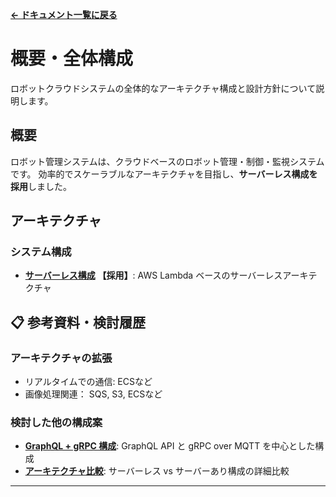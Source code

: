 **[← ドキュメント一覧に戻る](../index.md)**

# 概要・全体構成

ロボットクラウドシステムの全体的なアーキテクチャ構成と設計方針について説明します。

## 概要

ロボット管理システムは、クラウドベースのロボット管理・制御・監視システムです。
効率的でスケーラブルなアーキテクチャを目指し、**サーバーレス構成を採用**しました。

## アーキテクチャ

### システム構成

- **[サーバーレス構成](./serverless_architecture.md)**  **【採用】**: AWS Lambda ベースのサーバーレスアーキテクチャ


## 📋 参考資料・検討履歴

### アーキテクチャの拡張
* リアルタイムでの通信: ECSなど
* 画像処理関連： SQS, S3, ECSなど

### 検討した他の構成案

- **[GraphQL + gRPC 構成](./ecs_architecture.md)**: GraphQL API と gRPC over MQTT を中心とした構成
- **[アーキテクチャ比較](./compare.md)**: サーバーレス vs サーバーあり構成の詳細比較

---

